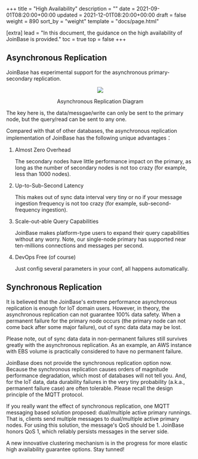 +++
title = "High Availability"
description = ""
date = 2021-09-01T08:20:00+00:00
updated = 2021-12-01T08:20:00+00:00
draft = false
weight = 890
sort_by = "weight"
template = "docs/page.html"

[extra]
lead = "In this document, the guidance on the high availability of JoinBase is provided."
toc = true
top = false
+++

## Asynchronous Replication

JoinBase has experimental support for the asynchronous primary-secondary replication. 

<p align="center">
<img src="/imgs/docs/replication.png" class="img-fluid">
</p>
<p align="center"> Asynchronous Replication Diagram <p/>

The key here is, the data/messgae/write can only be sent to the primary node, but the query/read can be sent to any one.

Compared with that of other databases, the asynchronous replication implementation of JoinBase has the following unique advantages：

1. Almost Zero Overhead

    The secondary nodes have little performance impact on the primary, as long as the number of secondary nodes is not too crazy (for example, less than 1000 nodes).

2. Up-to-Sub-Second Latency

    This makes out of sync data interval very tiny or no if your message ingestion frequency is not too crazy (for example, sub-second-frequency ingestion).

3. Scale-out-able Query Capabilities

    JoinBase makes platform-type users to expand their query capabilities without any worry. Note, our single-node primary has supported near ten-millions connections and messages per second. 

4. DevOps Free (of course)

   Just config several parameters in your conf, all happens automatically.

## Synchronous Replication

It is believed that the JoinBase's extreme performance asynchronous replication is enough for IoT domain users. However, in theory, the asynchronous replication can not guarantee 100% data safety. When a permanent failure for the primary node occurs (the primary node can not come back after some major failure), out of sync data data may be lost. 

Please note, out of sync data data in non-permanent failures still survives greatly with the asynchronous replication. As an example, an AWS instance with EBS volume is practically considered to have no permanent failure.

JoinBase does not provide the synchronous replication option now. Because the synchronous replication causes orders of magnitude performance degradation, which most of databases will not tell you. And, for the IoT data, data durability failures in the very tiny probability (a.k.a., permanent failure case) are often tolerable. Please recall the design principle of the MQTT protocol.

If you really want the effect of synchronous replication, one MQTT messaging based solution proposed: dual/multiple active primary runnings. That is, clients send multiple messages to dual/multiple active primary nodes. For using this solution, the message's QoS should be 1. JoinBase honors QoS 1, which reliably persists messages in the server side. 

A new innovative clustering mechanism is in the progress for more elastic high availability guarantee options. Stay tunned!

    
